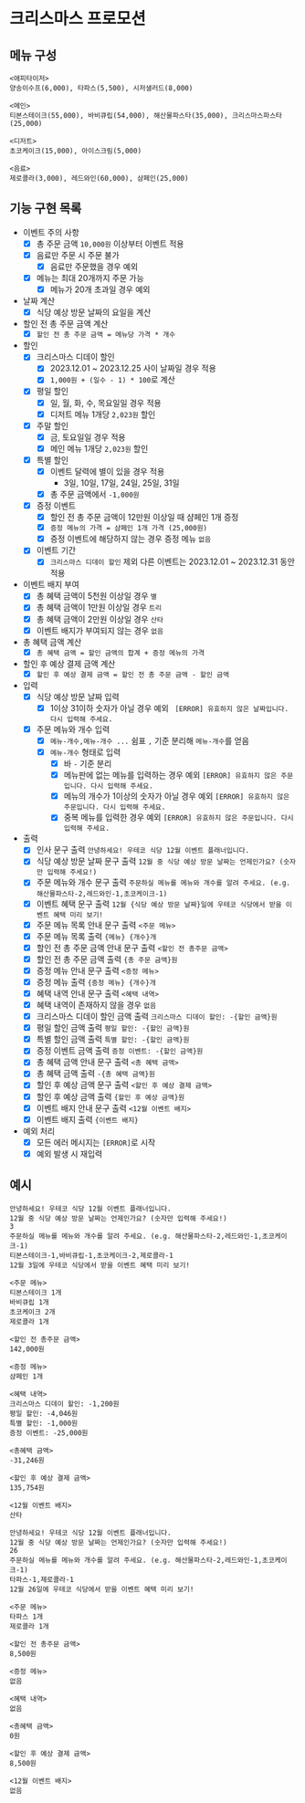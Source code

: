 # 크리스마스 프로모션

## 메뉴 구성

```
<애피타이저>
양송이수프(6,000), 타파스(5,500), 시저샐러드(8,000)

<메인>
티본스테이크(55,000), 바비큐립(54,000), 해산물파스타(35,000), 크리스마스파스타(25,000)

<디저트>
초코케이크(15,000), 아이스크림(5,000)

<음료>
제로콜라(3,000), 레드와인(60,000), 샴페인(25,000)
```

## 기능 구현 목록

- 이벤트 주의 사항
    - [x] 총 주문 금액 `10,000원` 이상부터 이벤트 적용
    - [x] 음료만 주문 시 주문 불가
        - [x] 음료만 주문했을 경우 예외
    - [x] 메뉴는 최대 20개까지 주문 가능
        - [x] 메뉴가 20개 초과일 경우 예외
- 날짜 계산
  - [x] 식당 예상 방문 날짜의 요일을 계산
- 할인 전 총 주문 금액 계산
  - [x] `할인 전 총 주문 금액 = 메뉴당 가격 * 개수`
- 할인
  - [x] 크리스마스 디데이 할인
    - [x] 2023.12.01 ~ 2023.12.25 사이 날짜일 경우 적용
    - [x] `1,000원 + (일수 - 1) * 100`로 계산
  - [x] 평일 할인
    - [x] 일, 월, 화, 수, 목요일일 경우 적용
    - [x] 디저트 메뉴 1개당 `2,023원` 할인
  - [x] 주말 할인
    - [x] 금, 토요일일 경우 적용
    - [x] 메인 메뉴 1개당 `2,023원` 할인
  - [x] 특별 할인
    - [x] 이벤트 달력에 별이 있을 경우 적용
      - 3일, 10일, 17일, 24일, 25일, 31일
    - [x] 총 주문 금액에서 `-1,000원`
  - [x] 증정 이벤트
    - [x] 할인 전 총 주문 금액이 12만원 이상일 때 샴페인 1개 증정
    - [x] `증정 메뉴의 가격 = 샴페인 1개 가격 (25,000원)`
    - [x] 증정 이벤트에 해당하지 않는 경우 증정 메뉴 `없음`
  - [x] 이벤트 기간
    - [x] `크리스마스 디데이 할인` 제외 다른 이벤트는 2023.12.01 ~ 2023.12.31 동안 적용
- 이벤트 배지 부여
  - [x] 총 혜택 금액이 5천원 이상일 경우 `별`
  - [x] 총 혜택 금액이 1만원 이상일 경우 `트리`
  - [x] 총 혜택 금액이 2만원 이상일 경우 `산타`
  - [x] 이벤트 배지가 부여되지 않는 경우 `없음`
- 총 혜택 금액 계산
  - [x] `총 혜택 금액 = 할인 금액의 합계 + 증정 메뉴의 가격`
- 할인 후 예상 결제 금액 계산
  - [x] `할인 후 예상 결제 금액 = 할인 전 총 주문 금액 - 할인 금액`

- 입력
  - [x] 식당 예상 방문 날짜 입력
    - [x] 1이상 31이하 숫자가 아닐 경우 예외 ` [ERROR] 유효하지 않은 날짜입니다. 다시 입력해 주세요.`
  - [x] 주문 메뉴와 개수 입력
    - [x] `메뉴-개수,메뉴-개수 ...` 쉼표 `,` 기준 분리해 `메뉴-개수`를 얻음
    - [x] `메뉴-개수` 형태로 입력
      - [x] 바 `-` 기준 분리
      - [x] 메뉴판에 없는 메뉴를 입력하는 경우 예외 `[ERROR] 유효하지 않은 주문입니다. 다시 입력해 주세요.`
      - [x] 메뉴의 개수가 1이상의 숫자가 아닐 경우 예외 `[ERROR] 유효하지 않은 주문입니다. 다시 입력해 주세요.`
      - [x] 중복 메뉴를 입력한 경우 예외 `[ERROR] 유효하지 않은 주문입니다. 다시 입력해 주세요.`
- 출력
  - [x] 인사 문구 출력 `안녕하세요! 우테코 식당 12월 이벤트 플래너입니다.`
  - [x] 식당 예상 방문 날짜 문구 출력 `12월 중 식당 예상 방문 날짜는 언제인가요? (숫자만 입력해 주세요!)`
  - [x] 주문 메뉴와 개수 문구 출력 `주문하실 메뉴를 메뉴와 개수를 알려 주세요. (e.g. 해산물파스타-2,레드와인-1,초코케이크-1)`
  - [x] 이벤트 혜택 문구 출력 `12월 {식당 예상 방문 날짜}일에 우테코 식당에서 받을 이벤트 혜택 미리 보기!`
  - [x] 주문 메뉴 목록 안내 문구 출력 `<주문 메뉴>`
  - [x] 주문 메뉴 목록 출력 `{메뉴} {개수}개`
  - [x] 할인 전 총 주문 금액 안내 문구 출력 `<할인 전 총주문 금액>`
  - [x] 할인 전 총 주문 금액 출력 `{총 주문 금액}원`
  - [x] 증정 메뉴 안내 문구 출력 `<증정 메뉴>`
  - [x] 증정 메뉴 출력 `{증정 메뉴} {개수}개`
  - [x] 혜택 내역 안내 문구 출력 `<혜택 내역>`
  - [x] 혜택 내역이 존재하지 않을 경우 `없음`
  - [x] 크리스마스 디데이 할인 금액 출력 `크리스마스 디데이 할인: -{할인 금액}원`
  - [x] 평일 할인 금액 출력 `평일 할인: -{할인 금액}원`
  - [x] 특별 할인 금액 출력 `특별 할인: -{할인 금액}원`
  - [x] 증정 이벤트 금액 출력 `증정 이벤트: -{할인 금액}원`
  - [x] 총 혜택 금액 안내 문구 출력 `<총 혜택 금액>`
  - [x] 총 혜택 금액 출력 `-{총 혜택 금액}원`
  - [x] 할인 후 예상 금액 문구 출력 `<할인 후 예상 결제 금액>`
  - [x] 할인 후 예상 금액 출력 `{할인 후 예상 금액}원`
  - [x] 이벤트 배지 안내 문구 출력 `<12월 이벤트 배지>`
  - [x] 이벤트 배지 출력 `{이벤트 배지}`
- 예외 처리
  - [x] 모든 에러 메시지는 `[ERROR]`로 시작
  - [x] 예외 발생 시 재입력

## 예시

```
안녕하세요! 우테코 식당 12월 이벤트 플래너입니다.
12월 중 식당 예상 방문 날짜는 언제인가요? (숫자만 입력해 주세요!)
3
주문하실 메뉴를 메뉴와 개수를 알려 주세요. (e.g. 해산물파스타-2,레드와인-1,초코케이크-1)
티본스테이크-1,바비큐립-1,초코케이크-2,제로콜라-1
12월 3일에 우테코 식당에서 받을 이벤트 혜택 미리 보기!
 
<주문 메뉴>
티본스테이크 1개
바비큐립 1개
초코케이크 2개
제로콜라 1개
 
<할인 전 총주문 금액>
142,000원
 
<증정 메뉴>
샴페인 1개
 
<혜택 내역>
크리스마스 디데이 할인: -1,200원
평일 할인: -4,046원
특별 할인: -1,000원
증정 이벤트: -25,000원
 
<총혜택 금액>
-31,246원
 
<할인 후 예상 결제 금액>
135,754원
 
<12월 이벤트 배지>
산타
```

```
안녕하세요! 우테코 식당 12월 이벤트 플래너입니다.
12월 중 식당 예상 방문 날짜는 언제인가요? (숫자만 입력해 주세요!)
26 
주문하실 메뉴를 메뉴와 개수를 알려 주세요. (e.g. 해산물파스타-2,레드와인-1,초코케이크-1)
타파스-1,제로콜라-1 
12월 26일에 우테코 식당에서 받을 이벤트 혜택 미리 보기!
 
<주문 메뉴>
타파스 1개
제로콜라 1개

<할인 전 총주문 금액>
8,500원
 
<증정 메뉴>
없음
 
<혜택 내역>
없음
 
<총혜택 금액>
0원
 
<할인 후 예상 결제 금액>
8,500원
 
<12월 이벤트 배지>
없음
```